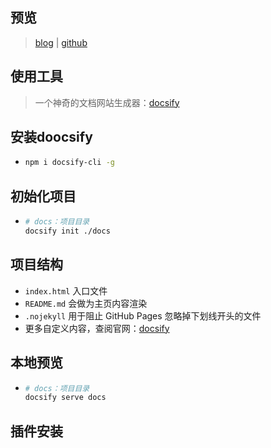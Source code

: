 ## 预览

> [blog](https://blog.fearless233.fun/)	|	[github](https://github.com/fearless2022/blog)

## 使用工具

> 一个神奇的文档网站生成器：[docsify](https://docsify.js.org/#/zh-cn/)

## 安装doocsify

* ```bash
  npm i docsify-cli -g
  ```

## 初始化项目

* ```bash
  # docs：项目目录
  docsify init ./docs
  ```

## 项目结构

* `index.html` 入口文件
* `README.md` 会做为主页内容渲染
* `.nojekyll` 用于阻止 GitHub Pages 忽略掉下划线开头的文件
* 更多自定义内容，查阅官网：[docsify](https://docsify.js.org/#/zh-cn/)

## 本地预览

* ```bash
  # docs：项目目录
  docsify serve docs
  ```

## 插件安装
